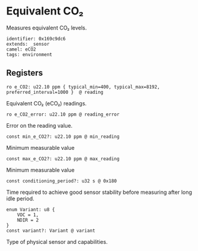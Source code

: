 # Equivalent CO₂

Measures equivalent CO₂ levels.

    identifier: 0x169c9dc6
    extends: _sensor
    camel: eCO2
    tags: environment

## Registers

    ro e_CO2: u22.10 ppm { typical_min=400, typical_max=8192, preferred_interval=1000 }  @ reading

Equivalent CO₂ (eCO₂) readings.

    ro e_CO2_error: u22.10 ppm @ reading_error

Error on the reading value.

    const min_e_CO2?: u22.10 ppm @ min_reading

Minimum measurable value

    const max_e_CO2?: u22.10 ppm @ max_reading

Minimum measurable value

    const conditioning_period?: u32 s @ 0x180

Time required to achieve good sensor stability before measuring after long idle period.

    enum Variant: u8 {
        VOC = 1,
        NDIR = 2
    }
    const variant?: Variant @ variant

Type of physical sensor and capabilities.